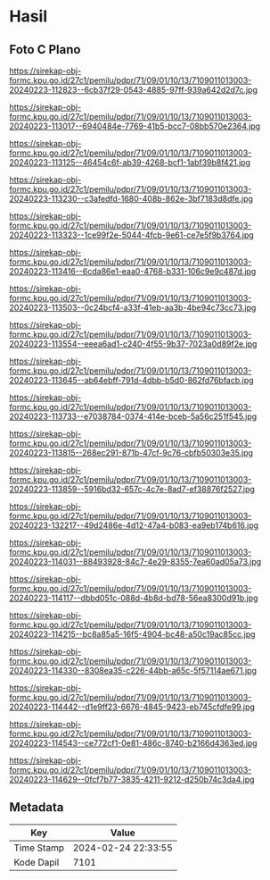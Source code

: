 # Hasil

## Foto C Plano

https://sirekap-obj-formc.kpu.go.id/27c1/pemilu/pdpr/71/09/01/10/13/7109011013003-20240223-112823--6cb37f29-0543-4885-97ff-939a642d2d7c.jpg

https://sirekap-obj-formc.kpu.go.id/27c1/pemilu/pdpr/71/09/01/10/13/7109011013003-20240223-113017--6940484e-7769-41b5-bcc7-08bb570e2364.jpg

https://sirekap-obj-formc.kpu.go.id/27c1/pemilu/pdpr/71/09/01/10/13/7109011013003-20240223-113125--46454c6f-ab39-4268-bcf1-1abf39b8f421.jpg

https://sirekap-obj-formc.kpu.go.id/27c1/pemilu/pdpr/71/09/01/10/13/7109011013003-20240223-113230--c3afedfd-1680-408b-862e-3bf7183d8dfe.jpg

https://sirekap-obj-formc.kpu.go.id/27c1/pemilu/pdpr/71/09/01/10/13/7109011013003-20240223-113323--1ce99f2e-5044-4fcb-9e61-ce7e5f9b3764.jpg

https://sirekap-obj-formc.kpu.go.id/27c1/pemilu/pdpr/71/09/01/10/13/7109011013003-20240223-113416--6cda86e1-eaa0-4768-b331-106c9e9c487d.jpg

https://sirekap-obj-formc.kpu.go.id/27c1/pemilu/pdpr/71/09/01/10/13/7109011013003-20240223-113503--0c24bcf4-a33f-41eb-aa3b-4be94c73cc73.jpg

https://sirekap-obj-formc.kpu.go.id/27c1/pemilu/pdpr/71/09/01/10/13/7109011013003-20240223-113554--eeea6ad1-c240-4f55-9b37-7023a0d89f2e.jpg

https://sirekap-obj-formc.kpu.go.id/27c1/pemilu/pdpr/71/09/01/10/13/7109011013003-20240223-113645--ab64ebff-791d-4dbb-b5d0-862fd76bfacb.jpg

https://sirekap-obj-formc.kpu.go.id/27c1/pemilu/pdpr/71/09/01/10/13/7109011013003-20240223-113733--e7038784-0374-414e-bceb-5a56c251f545.jpg

https://sirekap-obj-formc.kpu.go.id/27c1/pemilu/pdpr/71/09/01/10/13/7109011013003-20240223-113815--268ec291-871b-47cf-9c76-cbfb50303e35.jpg

https://sirekap-obj-formc.kpu.go.id/27c1/pemilu/pdpr/71/09/01/10/13/7109011013003-20240223-113859--5916bd32-657c-4c7e-8ad7-ef38876f2527.jpg

https://sirekap-obj-formc.kpu.go.id/27c1/pemilu/pdpr/71/09/01/10/13/7109011013003-20240223-132217--49d2486e-4d12-47a4-b083-ea9eb174b616.jpg

https://sirekap-obj-formc.kpu.go.id/27c1/pemilu/pdpr/71/09/01/10/13/7109011013003-20240223-114031--88493928-84c7-4e29-8355-7ea60ad05a73.jpg

https://sirekap-obj-formc.kpu.go.id/27c1/pemilu/pdpr/71/09/01/10/13/7109011013003-20240223-114117--dbbd051c-088d-4b8d-bd78-56ea8300d91b.jpg

https://sirekap-obj-formc.kpu.go.id/27c1/pemilu/pdpr/71/09/01/10/13/7109011013003-20240223-114215--bc8a85a5-16f5-4904-bc48-a50c19ac85cc.jpg

https://sirekap-obj-formc.kpu.go.id/27c1/pemilu/pdpr/71/09/01/10/13/7109011013003-20240223-114330--8308ea35-c226-44bb-a65c-5f57114ae671.jpg

https://sirekap-obj-formc.kpu.go.id/27c1/pemilu/pdpr/71/09/01/10/13/7109011013003-20240223-114442--d1e9ff23-6676-4845-9423-eb745cfdfe99.jpg

https://sirekap-obj-formc.kpu.go.id/27c1/pemilu/pdpr/71/09/01/10/13/7109011013003-20240223-114543--ce772cf1-0e81-486c-8740-b2166d4363ed.jpg

https://sirekap-obj-formc.kpu.go.id/27c1/pemilu/pdpr/71/09/01/10/13/7109011013003-20240223-114629--0fcf7b77-3835-4211-9212-d250b74c3da4.jpg


## Metadata

| Key        | Value               |
| ---------- | ------------------- |
| Time Stamp | 2024-02-24 22:33:55 |
| Kode Dapil | 7101                |



